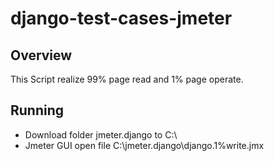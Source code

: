 # django-test-cases-jmeter
## Overview
This Script realize 99% page read and 1% page operate.

## Running
- Download folder jmeter.django to C:\
- Jmeter GUI open file C:\jmeter.django\django.1%write.jmx